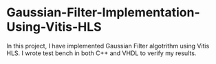 # Gaussian-Filter-Implementation-Using-Vitis-HLS

In this project, I have implemented Gaussian Filter algotrithm using Vitis HLS. 
I wrote test bench in both C++ and VHDL to verify my results.
